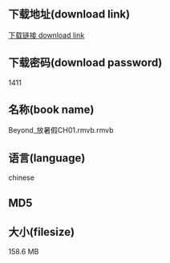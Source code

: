 ## 下载地址(download link)
[下载链接 download link](https://tutu365.netlify.app/?s=Beyond_%E6%94%BE%E6%9A%91%E5%81%87CH01.rmvb)

## 下载密码(download password)
1411

## 名称(book name)
Beyond_放暑假CH01.rmvb.rmvb

## 语言(language)
chinese

## MD5


## 大小(filesize)
158.6 MB
